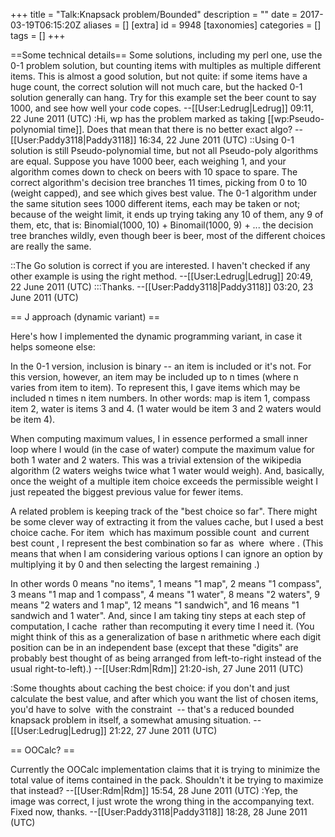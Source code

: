 +++
title = "Talk:Knapsack problem/Bounded"
description = ""
date = 2017-03-19T06:15:20Z
aliases = []
[extra]
id = 9948
[taxonomies]
categories = []
tags = []
+++

==Some technical details==
Some solutions, including my perl one, use the 0-1 problem solution, but counting items with multiples as multiple different items.  This is almost a good solution, but not quite: if some items have a huge count, the correct solution will not much care, but the hacked 0-1 solution generally can hang.  Try for this example set the beer count to say 1000, and see how well your code copes. --[[User:Ledrug|Ledrug]] 09:11, 22 June 2011 (UTC)
:Hi, wp has the problem marked as taking [[wp:Pseudo-polynomial time]]. Does that mean that there is no better exact algo? --[[User:Paddy3118|Paddy3118]] 16:34, 22 June 2011 (UTC)
::Using 0-1 solution is still Pseudo-polynomial time, but not all Pseudo-poly algorithms are equal.  Suppose you have 1000 beer, each weighing 1, and your algorithm comes down to check on beers with 10 space to spare. The correct algorithm's decision tree branches 11 times, picking from 0 to 10 (weight capped), and see which gives best value.  The 0-1 algorithm under the same sitution sees 1000 different items, each may be taken or not; because of the weight limit, it ends up trying taking any 10 of them, any 9 of them, etc, that is: Binomial(1000, 10) + Binomail(1000, 9) + ... the decision tree branches wildly, even though beer is beer, most of the different choices are really the same.

::The Go solution is correct if you are interested.  I haven't checked if any other example is using the right method. --[[User:Ledrug|Ledrug]] 20:49, 22 June 2011 (UTC)
:::Thanks. --[[User:Paddy3118|Paddy3118]] 03:20, 23 June 2011 (UTC)

== J approach (dynamic variant) ==

Here's how I implemented the dynamic programming variant, in case it helps someone else:

In the 0-1 version, inclusion is binary -- an item is included or it's not.  For this version, however, an item may be included up to n times (where n varies from item to item).  To represent this, I gave items which may be included n times n item numbers.  In other words: map is item 1, compass item 2, water is items 3 and 4.  (1 water would be item 3 and 2 waters would be item 4).

When computing maximum values, I in essence performed a small inner loop where I would (in the case of water) compute the maximum value for both 1 water and 2 waters.  This was a trivial extension of the wikipedia algorithm (2 waters weighs twice what 1 water would weigh).  And, basically, once the weight of a multiple item choice exceeds the permissible weight I just repeated the biggest previous value for fewer items.

A related problem is keeping track of the "best choice so far".  There might be some clever way of extracting it from the values cache, but I used a best choice cache.  For item <math>j</math> which has maximum possible count <math>p_j</math> and current best count <math>c_j</math>, I represent the best combination so far as <math>\sum c_j + P_j</math> where <math>P_j = \prod 1+p_k</math> where <math>k<j</math>.  (This means that when I am considering various options I can ignore an option by multiplying it by 0 and then selecting the largest remaining <math>c_j</math>.)

In other words 0 means "no items", 1 means "1 map", 2 means "1 compass", 3 means "1 map and 1 compass", 4 means "1 water", 8 means "2 waters", 9 means "2 waters and 1 map", 12 means "1 sandwich", and 16 means "1 sandwich and 1 water".  And, since I am taking tiny steps at each step of computation, I cache <math>P_j</math> rather than recomputing it every time I need it.  (You might think of this as a generalization of base n arithmetic where each digit position can be in an independent base (except that these "digits" are probably best thought of as being arranged from left-to-right instead of the usual right-to-left).) --[[User:Rdm|Rdm]] 21:20-ish, 27 June 2011 (UTC)

:Some thoughts about caching the best choice: if you don't and just calculate the best value, and after which you want the list of chosen items, you'd have to solve <math>\sum v_j c_j = v_{\rm total}</math> with the constraint <math>c_j \leq n_j</math> -- that's a reduced bounded knapsack problem in itself, a somewhat amusing situation. --[[User:Ledrug|Ledrug]] 21:22, 27 June 2011 (UTC)

== OOCalc? ==

Currently the OOCalc implementation claims that it is trying to minimize the total value of items contained in the pack.  Shouldn't it be trying to maximize that instead?  --[[User:Rdm|Rdm]] 15:54, 28 June 2011 (UTC)
:Yep, the image was correct, I just wrote the wrong thing in the accompanying text. Fixed now, thanks. --[[User:Paddy3118|Paddy3118]] 18:28, 28 June 2011 (UTC)
